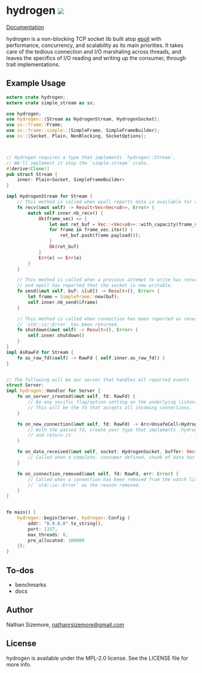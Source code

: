 # hydrogen [<img src="https://travis-ci.org/nathansizemore/hydrogen.png?branch=develop">][travis-badge]

[Documentation][docs]

hydrogen is a non-blocking TCP socket lib built atop [epoll][epoll-man-page] with performance,
concurrency, and scalability as its main priorities. It takes care of the tedious connection and
I/O marshaling across threads, and leaves the specifics of I/O reading and writing up the consumer,
through trait implementations.


## Example Usage

~~~rust
extern crate hydrogen;
extern crate simple_stream as ss;

use hydrogen;
use hydrogen::{Stream as HydrogenStream, HydrogenSocket};
use ss::frame::Frame;
use ss::frame::simple::{SimpleFrame, SimpleFrameBuilder};
use ss::{Socket, Plain, NonBlocking, SocketOptions};



// Hydrogen requires a type that implements `hydrogen::Stream`.
// We'll implement it atop the `simple-stream` crate.
#[derive(Clone)]
pub struct Stream {
    inner: Plain<Socket, SimpleFrameBuilder>
}

impl HydrogenStream for Stream {    
    // This method is called when epoll reports data is available for reading.
    fn recv(&mut self) -> Result<Vec<Vec<u8>>, Error> {
        match self.inner.nb_recv() {
            Ok(frame_vec) => {
                let mut ret_buf = Vec::<Vec<u8>>::with_capacity(frame_vec.len());
                for frame in frame_vec.iter() {
                    ret_buf.push(frame.payload());
                }
                Ok(ret_buf)
            }
            Err(e) => Err(e)
        }
    }

    // This method is called when a previous attempt to write has returned `ErrorKind::WouldBlock`
    // and epoll has reported that the socket is now writable.
    fn send(&mut self, buf: &[u8]) -> Result<(), Error> {
        let frame = SimpleFrame::new(buf);
        self.inner.nb_send(&frame)
    }

    // This method is called when connection has been reported as reset by epoll, or when any
    // `std::io::Error` has been returned.
    fn shutdown(&mut self) -> Result<(), Error> {
        self.inner.shutdown()
    }
}
impl AsRawFd for Stream {
    fn as_raw_fd(&self) -> RawFd { self.inner.as_raw_fd() }
}


// The following will be our server that handles all reported events
struct Server;
impl hydrogen::Handler for Server {
    fn on_server_created(&mut self, fd: RawFd) {
        // Do any secific flag/option setting on the underlying listening fd.
        // This will be the fd that accepts all incoming connections.
    }

    fn on_new_connection(&mut self, fd: RawFd) -> Arc<UnsafeCell<HydrogenStream>> {
        // With the passed fd, create your type that implements `hydrogen::Stream`
        // and return it.
    }

    fn on_data_received(&mut self, socket: HydrogenSocket, buffer: Vec<u8>) {
        // Called when a complete, consumer defined, chunk of data has been read.
    }

    fn on_connection_removed(&mut self, fd: RawFd, err: Error) {
        // Called when a connection has been removed from the watch list, with the
        // `std::io::Error` as the reason removed.
    }
}


fn main() {
    hydrogen::begin(Server, hydrogen::Config {
        addr: "0.0.0.0".to_string(),
        port: 1337,
        max_threads: 8,
        pre_allocated: 100000
    });
}
~~~


## To-dos
* benchmarks
* docs


## Author

Nathan Sizemore, nathanrsizemore@gmail.com

## License

hydrogen is available under the MPL-2.0 license. See the LICENSE file for more info.



[travis-badge]: https://travis-ci.org/nathansizemore/hydrogen
[docs]: https://nathansizemore.github.io/hydrogen/hydrogen/index.html
[epoll-man-page]: http://man7.org/linux/man-pages/man7/epoll.7.html
